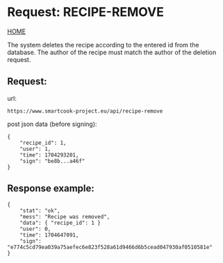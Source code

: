 # Request: RECIPE-REMOVE

[HOME](README.md)

The system deletes the recipe according to the entered id from the database. The author of the recipe must match the author of the deletion request.

## Request:

url:

```
https://www.smartcook-project.eu/api/recipe-remove
```

post json data (before signing):

```
{
    "recipe_id": 1,
    "user": 1,
    "time": 1704293201,
    "sign": "be8b...a46f"
}
```

## Response example:

```
{
    "stat": "ok",
    "mess": "Recipe was removed",
    "data": { "recipe_id": 1 }
    "user": 0,
    "time": 1704647091,
    "sign": "e774c5cd79ea039a75aefec6e823f528a61d9466d6b5cead047930af0510581e"
}
```
